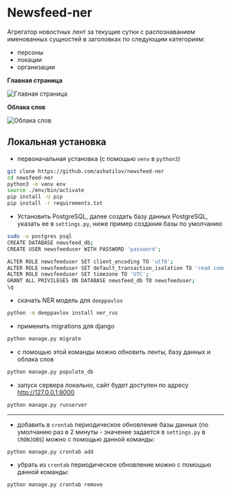 # Newsfeed-ner

Aгрегатор новостных лент за текущие сутки c распознаванием именованных сущностей в заголовках по следующим категориям:

* персоны
* локации
* организации

**Главная страница**

![Главная страница](../readme_images/main_page.png?raw=true)

**Облака слов**

![Облака слов](../readme_images/wordclouds.png?raw=true)

## Локальная установка

* первоначальная установка (с помощью `venv` в `python3`)
  
```bash
git clone https://github.com/ashatilov/newsfeed-ner
cd newsfeed-ner
python3 -m venv env
source ./env/bin/activate
pip install -U pip
pip install -r requirements.txt
```

* Установить PostgreSQL, далее создать базу данных PostgreSQL, указать ее в `settings.py`, ниже пример создания базы по умолчанию

```bash
sudo -u postgres psql
CREATE DATABASE newsfeed_db;
CREATE USER newsfeeduser WITH PASSWORD 'password';

ALTER ROLE newsfeeduser SET client_encoding TO 'utf8';
ALTER ROLE newsfeeduser SET default_transaction_isolation TO 'read committed';
ALTER ROLE newsfeeduser SET timezone TO 'UTC';
GRANT ALL PRIVILEGES ON DATABASE newsfeed_db TO newsfeeduser;
\q
```

* скачать NER модель для `deeppavlov`

```bash
python -m deeppavlov install ner_rus
```

* применить migrations для django

```bash
python manage.py migrate
```

* с помощью этой команды можно обновить ленты, базу данных и облака слов

```bash
python manage.py populate_db
```

* запуск сервера локально, сайт будет доступен по адресу http://127.0.0.1:8000

```bash
python manage.py runserver
```
---
* добавить в `crontab` периодическое обновление базы данных (по умолчанию раз в 2 минуты - значение задается в `settings.py` в `CRONJOBS`) можно с помощью данной команды: 

```bash
python manage.py crontab add
```

* убрать из `crontab` периодическое обновление можно с помощью данной команды:

```bash
python manage.py crontab remove
```